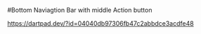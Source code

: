 #Bottom Naviagtion Bar with middle Action button


https://dartpad.dev/?id=04040db97306fb47c2abbdce3acdfe48